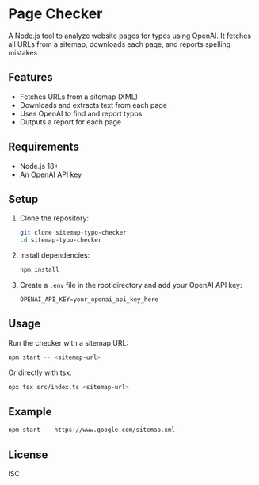 # Page Checker

A Node.js tool to analyze website pages for typos using OpenAI. It fetches all URLs from a sitemap, downloads each page, and reports spelling mistakes.

## Features

- Fetches URLs from a sitemap (XML)
- Downloads and extracts text from each page
- Uses OpenAI to find and report typos
- Outputs a report for each page

## Requirements

- Node.js 18+
- An OpenAI API key

## Setup

1. Clone the repository:
   ```sh
   git clone sitemap-typo-checker
   cd sitemap-typo-checker
   ```
2. Install dependencies:
   ```sh
   npm install
   ```
3. Create a `.env` file in the root directory and add your OpenAI API key:
   ```env
   OPENAI_API_KEY=your_openai_api_key_here
   ```

## Usage

Run the checker with a sitemap URL:

```sh
npm start -- <sitemap-url>
```

Or directly with tsx:

```sh
npx tsx src/index.ts <sitemap-url>
```

## Example

```sh
npm start -- https://www.google.com/sitemap.xml
```

## License

ISC
